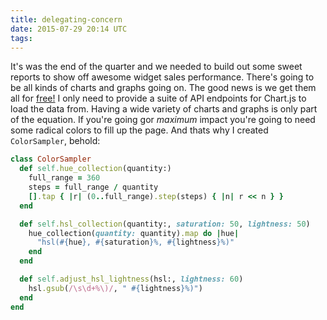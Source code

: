 ```yaml
---
title: delegating-concern
date: 2015-07-29 20:14 UTC
tags:
---
```


It's was the end of the quarter and we needed to build out some sweet reports to show off awesome widget sales performance. There's going to be all kinds of charts and graphs going on. The good news is we get them all for [free!](http://www.chartjs.org/) I only need to provide a suite of API endpoints for Chart.js to load the data from. Having a wide variety of charts and graphs is only part of the equation. If you're going gor *maximum* impact you're going to need some radical colors to fill up the page. And thats why I created `ColorSampler`, behold:

```ruby
class ColorSampler
  def self.hue_collection(quantity:)
    full_range = 360
    steps = full_range / quantity
    [].tap { |r| (0..full_range).step(steps) { |n| r << n } }
  end

  def self.hsl_collection(quantity:, saturation: 50, lightness: 50)
    hue_collection(quantity: quantity).map do |hue|
      "hsl(#{hue}, #{saturation}%, #{lightness}%)"
    end
  end

  def self.adjust_hsl_lightness(hsl:, lightness: 60)
    hsl.gsub(/\s\d+%\)/, " #{lightness}%)")
  end
end
```
